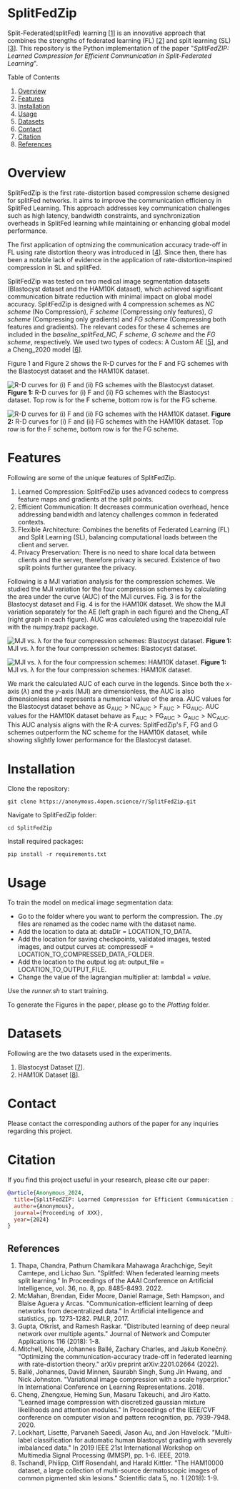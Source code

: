 # SplitFedZip

Split-Federated(splitFed) learning [[1](#reference-1)] is an innovative approach that combines the strengths of federated learning (FL) [[2](#reference-2)] and split learning (SL) [[3](#reference-3)].
This repository is the Python implementation of the paper "_SplitFedZIP: Learned Compression for Efficient Communication in Split-Federated Learning_". 

Table of Contents

1. [Overview](#overview)
2. [Features](#features)
3. [Installation](#installation)
4. [Usage](#usage)
5. [Datasets](#datasets)
6. [Contact](#contact)
7. [Citation](#citation)
8. [References](#references)

# Overview
SplitFedZip is the first rate-distortion based compression scheme designed for splitFed networks. It aims to improve the communication efficiency in SplitFed Learning. This approach addresses key communication challenges such as high latency, bandwidth constraints, and synchronization overheads in SplitFed learning while maintaining or enhancing global model performance.

The first application of optmizing the communication accuracy trade-off in FL using rate distortion theory was introduced in [[4](#reference-4)]. Since then, there has been a notable lack of evidence in the application of rate-distortion-inspired compression in SL and splitFed.

SplitFedZip was tested on two medical image segmentation datasets (Blastocyst dataset and the HAM10K dataset), which achieved significant communication bitrate reduction with minimal impact on global model accuracy. 
SplitFedZip is designed with 4 compression schemes as _NC scheme_ (No Compression), _F scheme_ (Compressing only features), _G scheme_ (Compressing only gradients) and _FG scheme_ (Compressing both features and gradients). The relevant codes for these 4 schemes are included in the _baseline_splitFed_NC_, _F scheme_, _G scheme_ and the _FG scheme_, respectively. We used two types of codecs: A Custom AE [[5](#reference-5)], and a Cheng_2020 model [[6](#reference-6)]. 

Figure 1 and Figure 2 shows the R-D curves for the F and FG schemes with the Blastocyst dataset and the HAM10K dataset. 

![R-D curves for (i) F and (ii) FG schemes with the Blastocyst dataset.](images/FandFG_Blasto.PNG)
**Figure 1:** R-D curves for (i) F and (ii) FG schemes with the Blastocyst dataset. Top row is for the F scheme, bottom row is for the FG scheme.

![R-D curves for (i) F and (ii) FG schemes with the HAM10K dataset.](images/FandFG_HAM.PNG)
**Figure 2:** R-D curves for (i) F and (ii) FG schemes with the HAM10K dataset. Top row is for the F scheme, bottom row is for the FG scheme.

# Features
Following are some of the unique features of SplitFedZip.

1. Learned Compression: SplitFedZip uses advanced codecs to compress feature maps and gradients at the split points.
2. Efficient Communication: It decreases communication overhead, hence addressing bandwidth and latency challenges common in federated contexts.
3. Flexible Architecture: Combines the benefits of Federated Learning (FL) and Split Learning (SL), balancing computational loads between the client and server.
4. Privacy Preservation: There is no need to share local data between clients and the server, therefore privacy is secured. Existence of two split points further gurantee the privacy. 

Following is a MJI variation analysis for the compression schemes.
We studied the MJI variation for the four compression schemes by calculating the area under the curve (AUC) of the MJI curves. Fig. 3 is for the Blastocyst dataset and Fig. 4 is for the HAM10K dataset. We show the MJI variation separately for the AE (left graph in each figure) and the Cheng\_AT (right graph in each figure). AUC was calculated using the trapezoidal rule with the numpy.trapz package. 

![MJI vs. λ for the four compression schemes: Blastocyst dataset.](images/MJI_F_G_FG_blasto.PNG)
**Figure 1:** MJI vs. λ for the four compression schemes: Blastocyst dataset.

![MJI vs. λ for the four compression schemes: HAM10K dataset.](images/MJI_F_G_FG_HAM.PNG)
**Figure 1:** MJI vs. λ for the four compression schemes: HAM10K dataset.

We mark the calculated AUC of each curve in the legends. Since both the $x$-axis ($\lambda$) and the $y$-axis (MJI) are dimensionless, the AUC is also dimensionless and represents a numerical value of the area. AUC values for the Blastocyst dataset behave as $\text{G}_{\text{AUC}}>\text{NC}_{\text{AUC}} > \text{F}_{\text{AUC}} > \text{FG}_{\text{AUC}}$. AUC values for the HAM10K dataset behave as $\text{F}_{\text{AUC}}>\text{FG}_{\text{AUC}} > \text{G}_{\text{AUC}} > \text{NC}_{\text{AUC}}$. This AUC analysis aligns with the R-A curves: SplitFedZip's F, FG and G schemes outperform the NC scheme for the HAM10K dataset, while showing slightly lower performance for the Blastocyst dataset.


# Installation
Clone the repository:
```
git clone https://anonymous.4open.science/r/SplitFedZip.git
```

Navigate to SplitFedZip folder:
```
cd SplitFedZip
```

Install required packages:
```
pip install -r requirements.txt
```

# Usage

To train the model on medical image segmentation data:
- Go to the folder where you want to perform the compression. The .py files are renamed as the codec name with the dataset name.  
- Add the location to data at: dataDir = LOCATION_TO_DATA.
- Add the location for saving checkpoints, validated images, tested images, and output curves at: compressedF = LOCATION_TO_COMPRESSED_DATA_FOLDER.
- Add the location to the output log at: output_file = LOCATION_TO_OUTPUT_FILE.
- Change the value of the lagrangian multiplier at: lambda1 = _value_.

Use the _runner.sh_ to start training. 

To generate the Figures in the paper, please go to the _Plotting_ folder.

# Datasets
Following are the two datasets used in the experiments.
1. Blastocyst Dataset [[7](#reference-7)].
2. HAM10K Dataset [[8](#reference-8)].

# Contact
Please contact the corresponding authors of the paper for any inquiries regarding this project.

# Citation
If you find this project useful in your research, please cite our paper:

```bibtex
@article{Anonymous_2024,
  title={SplitFedZIP: Learned Compression for Efficient Communication in Split-Federated Learning},
  author={Anonymous},
  journal={Proceeding of XXX},
  year={2024}
}
```

## References

<a id="reference-1"></a>
1. Thapa, Chandra, Pathum Chamikara Mahawaga Arachchige, Seyit Camtepe, and Lichao Sun. "Splitfed: When federated learning meets split learning." In Proceedings of the AAAI Conference on Artificial Intelligence, vol. 36, no. 8, pp. 8485-8493. 2022.
<a id="reference-2"></a>
2. McMahan, Brendan, Eider Moore, Daniel Ramage, Seth Hampson, and Blaise Aguera y Arcas. "Communication-efficient learning of deep networks from decentralized data." In Artificial intelligence and statistics, pp. 1273-1282. PMLR, 2017.
<a id="reference-3"></a>
3. Gupta, Otkrist, and Ramesh Raskar. "Distributed learning of deep neural network over multiple agents." Journal of Network and Computer Applications 116 (2018): 1-8.
<a id="reference-4"></a>
4. Mitchell, Nicole, Johannes Ballé, Zachary Charles, and Jakub Konečný. "Optimizing the communication-accuracy trade-off in federated learning with rate-distortion theory." arXiv preprint arXiv:2201.02664 (2022).
<a id="reference-5"></a>
5. Ballé, Johannes, David Minnen, Saurabh Singh, Sung Jin Hwang, and Nick Johnston. "Variational image compression with a scale hyperprior." In International Conference on Learning Representations. 2018.
<a id="reference-6"></a>
6. Cheng, Zhengxue, Heming Sun, Masaru Takeuchi, and Jiro Katto. "Learned image compression with discretized gaussian mixture likelihoods and attention modules." In Proceedings of the IEEE/CVF conference on computer vision and pattern recognition, pp. 7939-7948. 2020.
<a id="reference-7"></a>
7. Lockhart, Lisette, Parvaneh Saeedi, Jason Au, and Jon Havelock. "Multi-label classification for automatic human blastocyst grading with severely imbalanced data." In 2019 IEEE 21st International Workshop on Multimedia Signal Processing (MMSP), pp. 1-6. IEEE, 2019.
<a id="reference-8"></a>
8. Tschandl, Philipp, Cliff Rosendahl, and Harald Kittler. "The HAM10000 dataset, a large collection of multi-source dermatoscopic images of common pigmented skin lesions." Scientific data 5, no. 1 (2018): 1-9.
